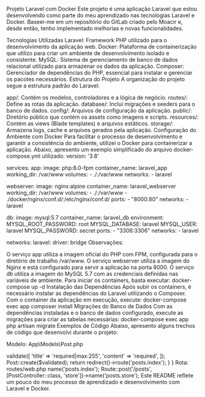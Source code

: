 Projeto Laravel com Docker
Este projeto é uma aplicação Laravel que estou desenvolvendo como parte do meu aprendizado nas tecnologias Laravel e Docker. Baseei-me em um repositório do GitLab criado pelo Moacir e, desde então, tenho implementado melhorias e novas funcionalidades.

Tecnologias Utilizadas
Laravel: Framework PHP utilizado para o desenvolvimento da aplicação web.
Docker: Plataforma de containerização que utilizo para criar um ambiente de desenvolvimento isolado e consistente.
MySQL: Sistema de gerenciamento de banco de dados relacional utilizado para armazenar os dados da aplicação.
Composer: Gerenciador de dependências do PHP, essencial para instalar e gerenciar os pacotes necessários.
Estrutura do Projeto
A organização do projeto segue a estrutura padrão do Laravel:

app/: Contém os modelos, controladores e a lógica de negócio.
routes/: Define as rotas da aplicação.
database/: Inclui migrações e seeders para o banco de dados.
config/: Arquivos de configuração da aplicação.
public/: Diretório público que contém os assets como imagens e scripts.
resources/: Contém as views (Blade templates) e arquivos estáticos.
storage/: Armazena logs, cache e arquivos gerados pela aplicação.
Configuração do Ambiente com Docker
Para facilitar o processo de desenvolvimento e garantir a consistência do ambiente, utilizei o Docker para containerizar a aplicação. Abaixo, apresento um exemplo simplificado do arquivo docker-compose.yml utilizado:
version: '3.8'

services:
  app:
    image: php:8.0-fpm
    container_name: laravel_app
    working_dir: /var/www
    volumes:
      - ./:/var/www
    networks:
      - laravel

  webserver:
    image: nginx:alpine
    container_name: laravel_webserver
    working_dir: /var/www
    volumes:
      - ./:/var/www
      - ./docker/nginx/conf.d/:/etc/nginx/conf.d/
    ports:
      - "8000:80"
    networks:
      - laravel

  db:
    image: mysql:5.7
    container_name: laravel_db
    environment:
      MYSQL_ROOT_PASSWORD: root
      MYSQL_DATABASE: laravel
      MYSQL_USER: laravel
      MYSQL_PASSWORD: secret
    ports:
      - "3306:3306"
    networks:
      - laravel

networks:
  laravel:
    driver: bridge
Observações:

O serviço app utiliza a imagem oficial do PHP com FPM, configurada para o diretório de trabalho /var/www.
O serviço webserver utiliza a imagem do Nginx e está configurado para servir a aplicação na porta 8000.
O serviço db utiliza a imagem do MySQL 5.7 com as credenciais definidas nas variáveis de ambiente.
Para iniciar os containers, basta executar:
docker-compose up -d
Instalação das Dependências
Após subir os containers, é necessário instalar as dependências do Laravel utilizando o Composer. Com o container da aplicação em execução, execute:
docker-compose exec app composer install
Migrações do Banco de Dados
Com as dependências instaladas e o banco de dados configurado, execute as migrações para criar as tabelas necessárias:
docker-compose exec app php artisan migrate
Exemplos de Código
Abaixo, apresento alguns trechos de código que desenvolvi durante o projeto:

Modelo: App\Models\Post.php
<?php

namespace App\Models;

use Illuminate\Database\Eloquent\Factories\HasFactory;
use Illuminate\Database\Eloquent\Model;

class Post extends Model
{
    use HasFactory;

    protected $fillable = ['title', 'content'];
}
Controlador: App\Http\Controllers\PostController.php
<?php

namespace App\Http\Controllers;

use App\Models\Post;
use Illuminate\Http\Request;

class PostController extends Controller
{
    public function index()
    {
        $posts = Post::all();
        return view('posts.index', compact('posts'));
    }

    public function store(Request $request)
    {
        $validated = $request->validate([
            'title' => 'required|max:255',
            'content' => 'required',
        ]);

        Post::create($validated);

        return redirect()->route('posts.index');
    }
}
Rota: routes/web.php
<?php

use Illuminate\Support\Facades\Route;
use App\Http\Controllers\PostController;

Route::get('/posts', [PostController::class, 'index'])->name('posts.index');
Route::post('/posts', [PostController::class, 'store'])->name('posts.store');


Este README reflete um pouco do meu processo de aprendizado e desenvolvimento com Laravel e Docker.
